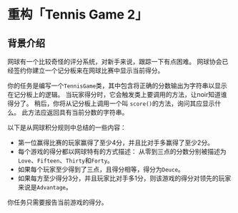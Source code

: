 # 重构「Tennis Game 2」

## 背景介绍

网球有一个比较奇怪的评分系统，对新手来说，跟踪一下有点困难。 网球协会已经签约你建立一个记分板来在网球比赛中显示当前得分。

你的任务是编写一个`TennisGame`类，其中包含将正确的分数输出为字符串以显示在记分板上的逻辑。 当玩家得分时，它会触发类上要调用的方法，让noir知道谁得分了。 稍后，你将从记分板上调用一个叫 `score()`的方法，询问其应显示什么。 此方法应返回具有当前分数的字符串。

以下是从网球积分规则中总结的一些内容：

- 第一位赢得比赛的玩家赢得了至少4分，并且比对手多赢得了至少2分。
- 每个游戏的得分都以网球特有的方式描述： 从零到三点的分数分别被描述为`Love`、`Fifteen`、`Thirty`和`Forty`。
- 如果每个玩家至少得到了三点，且得分相等，得分为`Deuce`。
- 如果每方至少得分3分，并且玩家比对手多1分，则该游戏的得分对领先的玩家来说是`Advantage`。

你任务只需要报告当前游戏的得分。
